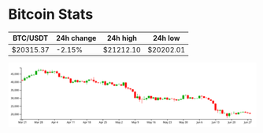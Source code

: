 # Bitcoin Stats

BTC/USDT|24h change|24h high|24h low|
|---|---|---|---|
|$20315.37|-2.15%|$21212.10|$20202.01|

<img src="./chart.svg">
